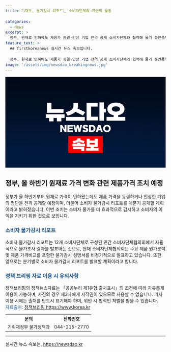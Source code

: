 ```yaml
---
title: 기재부, 물가감시 리포트는 소비자단체의 자율적 활동

categories:
  - News
excerpt: >
  정부, 원재료 인하에도 제품가 동결·인상 기업 전격 공개 소비자단체와 협력해 물가 불안품목·분야 소비자 물가감시 리포트 매분기 공개 예정. 소비자들의 합리적 소비를 지원하기 위해 물가조사 결과 발표할 예정. 소비자단체협의회는 주요 제품 원가분석 및 가격비교 등 물가감시 성명서 발표 중. 분기별 리포트 발표 계획으로 향후 변화 예고. [문의: 기획재정부 물가정책과(044-215-2770)] (자료출처: 정책브리핑 www.korea.kr)
feature_text: >
  ## firstkoreanews 실시간 뉴스 속보입니다.

  정부, 원재료 인하에도 제품가 동결·인상 기업 전격 공개 소비자단체와 협력해 물가 불안품목·분야 소비자 물가감시 리포트 매분기 공개 예정. 소비자들의 합리적 소비를 지원하기 위해 물가조사 결과 발표할 예정. 소비자단체협의회는 주요 제품 원가분석 및 가격비교 등 물가감시 성명서 발표 중. 분기별 리포트 발표 계획으로 향후 변화 예고. [문의: 기획재정부 물가정책과(044-215-2770)] (자료출처: 정책브리핑 www.korea.kr)
image: '/assets/img/newsdao_breakingnews.jpg'
---
```


<p><img src="/assets/img/newsdao_breakingnews.jpg" alt="firstkoreanews 속보" /></p>

<h2 data-ke-size="size26">정부, 올 하반기 원재료 가격 변화 관련 제품가격 조치 예정</h2>

<p data-ke-size="size16">정부가 올 하반기부터 원재료 가격이 인하됐는데도 제품 가격을 동결하거나 인상한 기업의 명단을 전격 공개할 예정이며, 더불어 소비자 물가감시 리포트를 매분기 공개할 계획이라고 밝혀졌습니다. 이번 조치는 소비자 물가를 더 효과적으로 감시하고 소비자의 이익을 지키기 위한 것으로 보입니다.</p>

<h3><b><span style="color: #1a5490;">소비자 물가감시 리포트</span></b></h3>

<p data-ke-size="size16">소비자 물가감시 리포트는 12개 소비자단체로 구성된 민간 소비자단체협의회에서 자율적으로 물가조사 결과를 발표하는 것으로, 현재 소비자단체협의회는 주요 제품 원가분석 및 제품 가격비교를 포함한 물가감시 성명서를 비정기적으로 발표하고 있습니다. 또한 앞으로는 분기별로 소비자 물가감시 리포트를 발표할 계획이라고 합니다.</p>

<h3><b><span style="color: #1a5490;">정책 브리핑 자료 이용 시 유의사항</span></b></h3>

<p data-ke-size="size16">정책브리핑의 정책뉴스자료는 「공공누리 제1유형:출처표시」의 조건에 따라 자유롭게 이용이 가능하며, 사진의 경우 제3자에게 저작권이 있으므로 사용할 수 없습니다. 기사 이용 시에는 출처를 반드시 표기해야 하며, 위반 시 법적인 처벌을 받을 수 있습니다. <br> <span style="color: #1a5490;">자료출처:</span> <a href="https://https://www.korea.kr">정책브리핑 https://www.korea.kr</a></p> 

<table>
    <tbody>
        <tr>
            <td style="text-align: center; height: 17px;"><b>문의</b></td>
            <td style="text-align: center; height: 17px;"><b>전화번호</b></td>
        </tr>
        <tr>
            <td style="text-align: center; height: 17px;">기획재정부 물가정책과</td>
            <td style="text-align: center; height: 17px;">044-215-2770</td>
        </tr>
    </tbody>
</table>

<p><hr></p>
실시간 뉴스 속보는, <a href="https://newsdao.kr" rel="dofollow">https://newsdao.kr</a>


